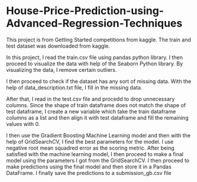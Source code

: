 # House-Price-Prediction-using-Advanced-Regression-Techniques

This project is from Getting Started competitions from kaggle. The train and test dataset was downloaded from kaggle. 

In this project, I read the train.csv file using pandas python library. I then proceed to visualize the data with help of the Seaborn Python library. By visualizing the data, I remove certain outliers. 

I then proceed to check if the dataset has any sort of missing data. With the help of data_description.txt file, I fill in the missing data. 

After that, I read in the test.csv file and procedd to drop unnecessary columns. Since the shape of train dataframe does not match the shape of test dataframe, I create a new variable which take the train dataframe columns as a list and then align it with test dataframe and fill the remaining values with 0.

I then use the Gradient Boosting Machine Learning model and then with the help of GridSearchCV, I find the best parameters for the model. I use negative root mean squadred error as the scoring metric. After being satisfied with the machine learning model, I then proceed to make a final model using the parameters I got from the GridSearchCV. I then proceed to make predictions using the final model and then store it in a Pandas DataFrame. I finally save the predictions to a submission_gb.csv file
